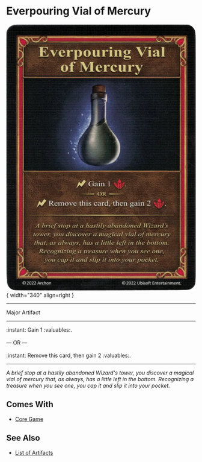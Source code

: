 # Everpouring Vial of Mercury

![Everpouring Vial of Mercury](../assets/artifacts_major-everpouring_vial_of_mercury.webp){ width="340" align=right }
___
Major Artifact
___
:instant: Gain 1 :valuables:.<br><br>— OR —<br><br>:instant: Remove this card, then gain 2 :valuables:.
___
*A brief stop at a hastily abandoned Wizard's tower, you discover a magical vial of mercury that, as always, has a little left in the bottom. Recognizing a treasure when you see one, you cap it and slip it into your pocket.*


## Comes With

- [Core Game](../content.md)


## See Also

- [List of Artifacts](../artifacts.md)
